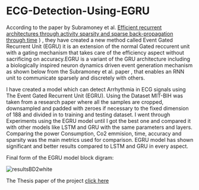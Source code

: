 # ECG-Detection-Using-EGRU
According to the paper by Subramoney et al. [Efficient recurrent architectures through activity sparsity and sparse back-propagation through time](https://github.com/mohamedghaly1/ECG-Detection-Using-EGRU/files/15474074/EFFICIENT.RECURRENT.ARCHITECTURES.THROUGH.ACTIVITY.SPARSITY.AND.SPARSE.BACK.PROPAGATION.THROUGH.TIME.pdf)
) , they have created a new method called Event Gated Recurrent Unit (EGRU) it is an extension of the normal Gated reccurent unit with a gating mechanism that takes care of the efficiency aspect without sacrificing on accuracy.EGRU is a variant of the GRU architecture including a biologically inspired neuron dynamics driven event generation mechanism as shown below from the Subramoney et al. paper , that enables an RNN unit to communicate sparsely and discretely with others.



I have created a model which can detect Arrhythmia in ECG signals using The Event Gated Recurrent Unit (EGRU).
Using the Dataset MIT-BIH was taken from a research paper where all the samples are cropped, downsampled and padded with zeroes if necessary to the fixed dimension of 188 and divided in to training and testing dataset.
I went through Experiments using the EGRU model until I got the best one and compared it with other models like LSTM and GRU with the same parameters and layers. Comparing the power Consumption, Co2 emmision, time, accuracy and sparsity was the main metrics used for comparison.
EGRU model has shown significant and better results compared to LSTM and GRU in every aspect.

Final form of the EGRU model block digram:


![resultsBD2white](https://github.com/mohamedghaly1/ECG-Detection-Using-EGRU/assets/102426735/964e972b-fddd-4615-9316-dbff74e2e178)

The Thesis paper of the project [click here](https://github.com/mohamedghaly1/ECG-Detection-Using-EGRU/files/15391603/ECG-Detection-Using-EGRU.pdf)
